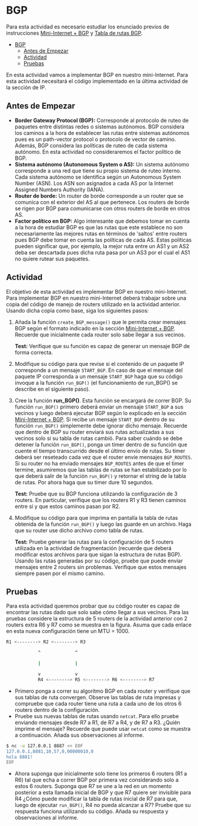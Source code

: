 # BGP

Para esta actividad es necesario estudiar los enunciado previos de instrucciones [Mini-Internet + BGP](./mini_internet_bgp.md) y [Tabla de rutas BGP](./tabla_rutas_bgp.md).

- [BGP](#bgp)
  - [Antes de Empezar](#antes-de-empezar)
  - [Actividad](#actividad)
  - [Pruebas](#pruebas)

En esta actividad vamos a implementar BGP en nuestro mini-Internet. Para esta actividad necesitará el código implementado en la última actividad de la sección de IP.

## Antes de Empezar

- **Border Gateway Protocol (BGP):** Corresponde al protocolo de ruteo de paquetes entre distintas redes o sistemas autónomos. BGP considera los caminos a la hora de establecer las rutas entre sistemas autónomos pues es un path-vector protocol o protocolo de vector de camino. Además, BGP considera las políticas de ruteo de cada sistema autónomo. En esta actividad no consideraremos el factor político de BGP.
- **Sistema autónomo (Autonomous System o AS):** Un sistema autónomo corresponde a una red que tiene su propio sistema de ruteo interno. Cada sistema autónomo se identifica según un Autonomous System Number (ASN). Los ASN son asignados a cada AS por la Internet Assigned Numbers Authority (IANA).
- **Router de borde:** Un router de borde corresponde a un router que se comunica con el exterior del AS al que pertenece. Los routers de borde se rigen por BGP para comunicarse con otros routers de borde en otros AS.
- **Factor político en BGP:** Algo interesante que debemos tomar en cuenta a la hora de estudiar BGP es que las rutas que este establece no son necesariamente las mejores rutas en términos de 'saltos' entre routers pues BGP debe tomar en cuenta las políticas de cada AS. Estas políticas pueden significar que, por ejemplo, la mejor ruta entre un AS1 y un AS2 deba ser descartada pues dicha ruta pasa por un AS3 por el cual el AS1 no quiere rutear sus paquetes.

## Actividad

El objetivo de esta actividad es implementar BGP en nuestro mini-Internet. Para implementar BGP en nuestro mini-Internet deberá trabajar sobre una copia del código de manejo de routers utilizado en la actividad anterior. Usando dicha copia como base, siga los siguientes pasos:

1. Añada la función `create_BGP_message()` que le permita crear mensajes BGP según el formato indicado en la sección [Mini-Internet + BGP](./mini_internet_bgp.md). Recuerde que inicialmente cada router solo sabe llegar a sus vecinos.

    **Test:** Verifique que su función es capaz de generar un mensaje BGP de forma correcta.
2. Modifique su código para que revise si el contenido de un paquete IP corresponde a un mensaje `START_BGP`. En caso de que el mensaje del paquete IP corresponda a un mensaje `START_BGP` haga que su código invoque a la función `run_BGP()` (el funcionamiento de run_BGP() se describe en el siguiente paso).
3. Cree la función **run_BGP()**. Esta función se encargará de correr BGP. Su función `run_BGP()` primero deberá enviar un mensaje `START_BGP` a sus vecinos y luego deberá ejecutar BGP según lo explicado en la sección [Mini-Internet + BGP](./mini_internet_bgp.md). Si recibe un mensaje `START_BGP` dentro de su función `run_BGP()` simplemente debe ignorar dicho mensaje. Recuerde que dentro de BGP su router enviará sus rutas actualizadas a sus vecinos solo si su tabla de rutas cambió. Para saber cuándo se debe detener la función `run_BGP()`, ponga un timer dentro de su función que cuente el tiempo transcurrido desde el último envío de rutas. Su timer deberá ser reseteado cada vez que el router envíe mensajes `BGP_ROUTES`. Si su router no ha enviado mensajes `BGP_ROUTES` antes de que el timer termine, asumiremos que las tablas de rutas se han estabilizado por lo que deberá salir de la función `run_BGP()` y retornar el string de la tabla de rutas. Por ahora haga que su timer dure 10 segundos.

    **Test:** Pruebe que su BGP funciona utilizando la configuración de 3 routers. En particular, verifique que los routers R1 y R3 tienen caminos entre sí y que estos caminos pasan por R2.
4. Modifique su código para que imprima en pantalla la tabla de rutas obtenida de la función `run_BGP()` y luego las guarde en un archivo. Haga que su router use dicho archivo como tabla de rutas.

    **Test:** Pruebe generar las rutas para la configuración de 5 routers utilizada en la actividad de fragmentación (recuerde que deberá modificar estos archivos para que sigan la estructura de rutas BGP). Usando las rutas generadas por su código, pruebe que puede enviar mensajes entre 2 routers sin problemas. Verifique que estos mensajes siempre pasen por el mismo camino.

## Pruebas

Para esta actividad queremos probar que su código router es capaz de encontrar las rutas dado que solo sabe cómo llegar a sus vecinos. Para las pruebas considere la estructura de 5 routers de la actividad anterior con 2 routers extra R6 y R7 como se muestra en la figura. Asuma que cada enlace en esta nueva configuración tiene un MTU = 1000.

```bash
R1 <--------> R2 <--------> R3                        

            ^             ^                      

            |             |                      

            v             v                      
            R4 <--------> R5 <--------> R6 <--------> R7
```

- Primero ponga a correr su algoritmo BGP en cada router y verifique que sus tablas de ruta convergen. Observe las tablas de ruta impresas y compruebe que cada router tiene una ruta a cada uno de los otros 6 routers dentro de la configuración.
- Pruebe sus nuevas tablas de rutas usando `netcat`. Para ello pruebe enviando mensajes desde R7 a R1, de R7 a R4, y de R7 a R3. ¿Quién imprime el mensaje? Recuerde que puede usar `netcat` como se muestra a continuación. Añada sus observaciones al informe.

```bash
$ nc -u 127.0.0.1 8887 << EOF
127.0.0.1,8881,10,57,0,00000010,0
hola 8881!
EOF
```

- Ahora suponga que inicialmente solo tiene los primeros 6 routers (R1 a R6) tal que echa a correr BGP por primera vez considerando solo a estos 6 routers. Suponga que R7 se une a la red en un momento posterior a esta llamada inicial de BGP y que R7 quiere ser invisible para R4 ¿Cómo puede modificar la tabla de rutas inicial de R7 para que, luego de ejecutar `run_BGP()`, R4 no pueda alcanzar a R7? Pruebe que su respuesta funciona utilizando su código. Añada su respuesta y observaciones al informe.

